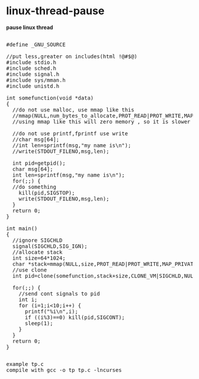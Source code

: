 # linux-thread-pause
<b>pause linux thread</b>
<pre>

#define _GNU_SOURCE

//put less,greater on includes(html !@#$@)
#include stdio.h
#include sched.h
#include signal.h
#include sys/mman.h
#include unistd.h

int somefunction(void *data)
{
  //do not use malloc, use mmap like this
  //mmap(NULL,num_bytes_to_allocate,PROT_READ|PROT_WRITE,MAP_PRIVATE|MAP_ANONYMOUS,-1,0);
  //using mmap like this will zero memory , so it is slower then malloc
  
  //do not use printf,fprintf use write
  //char msg[64];
  //int len=sprintf(msg,"my name is\n");
  //write(STDOUT_FILENO,msg,len);
  
  int pid=getpid();
  char msg[64];
  int len=sprintf(msg,"my name is\n");
  for(;;) {
  //do something
    kill(pid,SIGSTOP);
    write(STDOUT_FILENO,msg,len);
  }
  return 0;
}

int main()
{
  //ignore SIGCHLD
  signal(SIGCHLD,SIG_IGN);
  //allocate stack
  int size=64*1024;
  char *stack=mmap(NULL,size,PROT_READ|PROT_WRITE,MAP_PRIVATE|MAP_ANONYMOUS,-1,0);
  //use clone
  int pid=clone(somefunction,stack+size,CLONE_VM|SIGCHLD,NULL);

  for(;;) {
    //send cont signals to pid
    int i;
    for (i=1;i<10;i++) {
      printf("%i\n",i);
      if ((i%3)==0) kill(pid,SIGCONT);
      sleep(1);
    }
  }
  return 0;
}

</pre>
<pre>
example tp.c
compile with gcc -o tp tp.c -lncurses
</pre>
